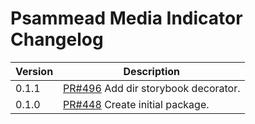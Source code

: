 # Psammead Media Indicator Changelog

<!-- prettier-ignore -->
| Version | Description |
| ------- | ----------- |
| 0.1.1   | [PR#496](https://github.com/bbc/psammead/pull/496) Add dir storybook decorator. |
| 0.1.0   | [PR#448](https://github.com/BBC-News/psammead/pull/448) Create initial package. |
